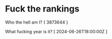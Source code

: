 # Fuck the rankings

Who the hell am I?
{ 3873644 }

What fucking year is it?
[ 2024-06-26T18:00:00Z ]
